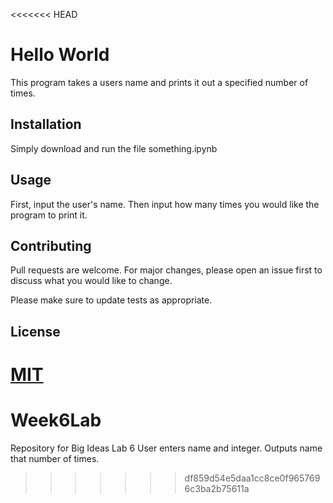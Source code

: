 <<<<<<< HEAD
# Hello World

This program takes a users name and prints it out a specified number of times.

## Installation

Simply download and run the file something.ipynb

## Usage

First, input the user's name.
Then input how many times you would like the program to print it.

## Contributing
Pull requests are welcome. For major changes, please open an issue first to discuss what you would like to change.

Please make sure to update tests as appropriate.

## License
[MIT](https://choosealicense.com/licenses/mit/)
=======
# Week6Lab
Repository for Big Ideas Lab 6
User enters name and integer. Outputs name that number of times. 
>>>>>>> df859d54e5daa1cc8ce0f9657696c3ba2b75611a
